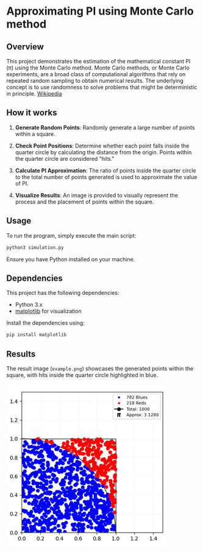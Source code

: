 # Approximating PI using Monte Carlo method

## Overview

This project demonstrates the estimation of the mathematical constant PI (π) using the Monte Carlo method. Monte Carlo methods, or Monte Carlo experiments, are a broad class of computational algorithms that rely on repeated random sampling to obtain numerical results. The underlying concept is to use randomness to solve problems that might be deterministic in principle. [Wikipedia](https://en.wikipedia.org/wiki/Monte_Carlo_method)
 

## How it works

1. **Generate Random Points**: Randomly generate a large number of points within a square.

2. **Check Point Positions**: Determine whether each point falls inside the quarter circle by calculating the distance from the origin. Points within the quarter circle are considered "hits."

3. **Calculate PI Approximation**: The ratio of points inside the quarter circle to the total number of points generated is used to approximate the value of PI.

4. **Visualize Results**: An image is provided to visually represent the process and the placement of points within the square.

## Usage

To run the program, simply execute the main script:

```bash
python3 simulation.py
```

Ensure you have Python installed on your machine.

## Dependencies

This project has the following dependencies:

- Python 3.x
- [matplotlib](https://matplotlib.org/) for visualization

Install the dependencies using:

```bash
pip install matplotlib
```

## Results

The result image (`example.png`) showcases the generated points within the square, with hits inside the quarter circle highlighted in blue.

![Monte Carlo Method Example](./images/example.png)